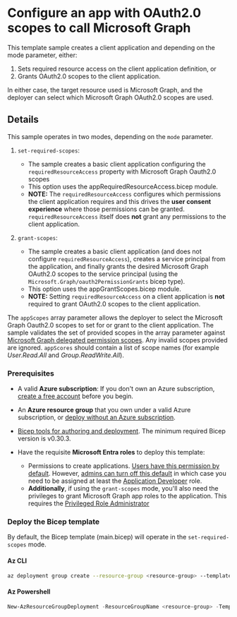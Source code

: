 # Configure an app with OAuth2.0 scopes to call Microsoft Graph

This template sample creates a client application and depending on the mode parameter, either:

1. Sets required resource access on the client application definition, or
2. Grants OAuth2.0 scopes to the client application.

In either case, the target resource used is Microsoft Graph, and the deployer can select which Microsoft Graph OAuth2.0 scopes are used.

## Details

This sample operates in two modes, depending on the `mode` parameter.

1. `set-required-scopes`:

   - The sample creates a basic client application configuring the `requiredResourceAccess` property with Microsoft Graph Oauth2.0 scopes
   - This option uses the appRequiredResourceAccess.bicep module.
   - **NOTE:** The `requiredResourceAccess` configures which permissions the client application requires and this drives the **user consent experience** where those permissions can be granted. `requiredResourceAccess` itself does **not** grant any permissions to the client application.

2. `grant-scopes`:

   - The sample creates a basic client application (and does not configure `requiredResourceAccess`), creates a service principal from the application, and finally grants the desired Microsoft Graph OAuth2.0 scopes to the service principal (using the `Microsoft.Graph/oauth2PermissionGrants` bicep type).
   - This option uses the appGrantScopes.bicep module.
   - **NOTE:** Setting `requiredResourceAccess` on a client application is **not** required to grant OAuth2.0 scopes to the client application.

The `appScopes` array parameter allows the deployer to select the Microsoft Graph Oauth2.0 scopes to set for or grant to the client application. The sample validates the set of provided scopes in the array parameter against [Microsoft Graph delegated permission scopes][graph-permissions]. Any invalid scopes provided are ignored. `appScores` should contain a list of scope names (for example *User.Read.All* and *Group.ReadWrite.All*).

### Prerequisites

- A valid **Azure subscription**: If you don't own an Azure subscription, [create a free account](https://azure.microsoft.com/free/) before you begin.
- An **Azure resource group** that you own under a valid Azure subscription, or [deploy without an Azure subscription][no-azure-sub].
- [Bicep tools for authoring and deployment](https://learn.microsoft.com/graph/templates/quickstart-install-bicep-tools). The minimum required Bicep version is v0.30.3.
- Have the requisite **Microsoft Entra roles** to deploy this template:

  - Permissions to create applications. [Users have this permission by default](https://learn.microsoft.com/entra/fundamentals/users-default-permissions#compare-member-and-guest-default-permissions). However, [admins can turn off this default](https://learn.microsoft.com/entra/fundamentals/users-default-permissions#restrict-member-users-default-permissions) in which case you need to be assigned at least the [Application Developer](https://learn.microsoft.com/entra/identity/role-based-access-control/permissions-reference#application-developer) role.
  - **Additionally**, if using the `grant-scopes` mode, you'll also need the privileges to grant Microsoft Graph app roles to the application. This requires the [Privileged Role Administrator][priv-role-admin]

### Deploy the Bicep template

By default, the Bicep template (main.bicep) will operate in the `set-required-scopes` mode.

#### Az CLI

```sh
az deployment group create --resource-group <resource-group> --template-file main.bicep --parameter date='2025-01-24' appScopes="['User.Read','Application.Read.All']"
```

#### Az Powershell

```powershell
New-AzResourceGroupDeployment -ResourceGroupName <resource-group> -TemplateFile .\main.bicep -date "2025-01-24" -appScopes @('User.Read','Application.Read.All')
```

[priv-role-admin]:https://learn.microsoft.com/entra/identity/role-based-access-control/permissions-reference#privileged-role-administrator
[graph-permissions]:https://learn.microsoft.com/graph/permissions-reference
[no-azure-sub]:https://learn.microsoft.com/graph/templates/how-to-deploy-without-azure-sub?view=graph-bicep-1.0&tabs=CLI
